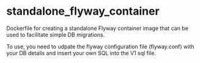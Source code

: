 # standalone_flyway_container
Dockerfile for creating a standalone Flyway container image that can be used to facilitate simple DB migrations. </br>

To use, you need to udpate the flyway configuration file (flyway.conf) with your DB details and insert your own SQL into the V1 sql file.</br>
